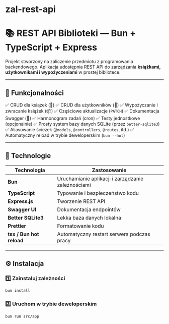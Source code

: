 # zal-rest-api
# 📚 REST API Biblioteki — Bun + TypeScript + Express

Projekt stworzony na zaliczenie przedmiotu z programowania backendowego.
Aplikacja udostępnia REST API do zarządzania **książkami, użytkownikami i wypożyczeniami** w prostej bibliotece.

---

## 🚀 Funkcjonalności

✅ CRUD dla książek (📖)
✅ CRUD dla użytkowników (👤)
✅ Wypożyczanie i zwracanie książek (📦)
✅ Częściowe aktualizacje (`PATCH`)
✅ Dokumentacja Swagger (📜)
✅ Harmonogram zadań (cron)
✅ Testy jednostkowe (opcjonalnie)
✅ Prosty system bazy danych SQLite (przez `better-sqlite3`)
✅ Aliasowanie ścieżek (`@models`, `@controllers`, `@routes`, itd.)
✅ Automatyczny reload w trybie deweloperskim (`bun --hot`)

---

## 🧩 Technologie

| Technologia | Zastosowanie |
|--------------|--------------|
| **Bun** | Uruchamianie aplikacji i zarządzanie zależnościami |
| **TypeScript** | Typowanie i bezpieczeństwo kodu |
| **Express.js** | Tworzenie REST API |
| **Swagger UI** | Dokumentacja endpointów |
| **Better SQLite3** | Lekka baza danych lokalna |
| **Prettier** | Formatowanie kodu |
| **tsx / Bun hot reload** | Automatyczny restart serwera podczas pracy |

---

## ⚙️ Instalacja

### 1️⃣ Zainstaluj zależności

```bash
bun install
```

### 2️⃣ Uruchom w trybie deweloperskim

```bash
bun run src/app
```
